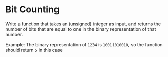 # Bit Counting

Write a function that takes an (unsigned) integer as input, and returns the number of bits that are equal to one in the binary representation of that number.

Example: The binary representation of `1234` is `10011010010`, so the function should return `5` in this case